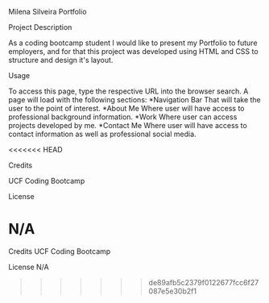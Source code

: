 Milena Silveira Portfolio


Project Description

As a coding bootcamp student I would like to present my Portfolio to future employers, and for that 
this project was developed using HTML and CSS to structure and design it's layout.

Usage

To access this page, type the respective URL into the browser search. A page will load with the following sections:
*Navigation Bar
That will take the user to the point of interest.
*About Me
Where user will have access to professional background information.
*Work
Where user can access projects developed by me.
*Contact Me
Where user will have access to contact information as well as professional social media.

<<<<<<< HEAD

Credits

UCF Coding Bootcamp

License

N/A
=======
Credits
UCF Coding Bootcamp

License
N/A





>>>>>>> de89afb5c2379f0122677fcc6f27087e5e30b2f1
